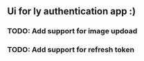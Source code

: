 ## Ui for ly authentication app :)

### TODO: Add support for image updoad

### TODO: Add support for refresh token
